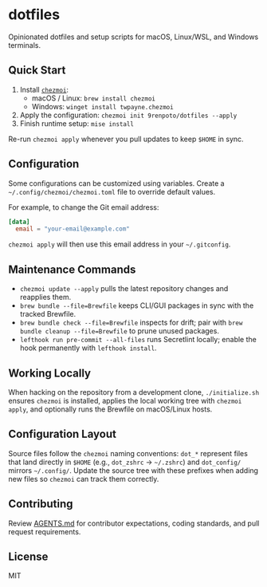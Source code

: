 # dotfiles

Opinionated dotfiles and setup scripts for macOS, Linux/WSL, and Windows terminals.

## Quick Start

1. Install [`chezmoi`](https://www.chezmoi.io/):
   - macOS / Linux: `brew install chezmoi`
   - Windows: `winget install twpayne.chezmoi`
2. Apply the configuration: `chezmoi init 9renpoto/dotfiles --apply`
3. Finish runtime setup: `mise install`

Re-run `chezmoi apply` whenever you pull updates to keep `$HOME` in sync.

## Configuration

Some configurations can be customized using variables. Create a `~/.config/chezmoi/chezmoi.toml` file to override default values.

For example, to change the Git email address:

```toml
[data]
  email = "your-email@example.com"
```

`chezmoi apply` will then use this email address in your `~/.gitconfig`.

## Maintenance Commands

- `chezmoi update --apply` pulls the latest repository changes and reapplies them.
- `brew bundle --file=Brewfile` keeps CLI/GUI packages in sync with the tracked Brewfile.
- `brew bundle check --file=Brewfile` inspects for drift; pair with `brew bundle cleanup --file=Brewfile` to prune unused packages.
- `lefthook run pre-commit --all-files` runs Secretlint locally; enable the hook permanently with `lefthook install`.

## Working Locally

When hacking on the repository from a development clone, `./initialize.sh` ensures `chezmoi` is installed, applies the local working tree with `chezmoi apply`, and optionally runs the Brewfile on macOS/Linux hosts.

## Configuration Layout

Source files follow the `chezmoi` naming conventions: `dot_*` represent files that land directly in `$HOME` (e.g., `dot_zshrc` → `~/.zshrc`) and `dot_config/` mirrors `~/.config/`. Update the source tree with these prefixes when adding new files so `chezmoi` can track them correctly.

## Contributing

Review [AGENTS.md](AGENTS.md) for contributor expectations, coding standards, and pull request requirements.

## License

MIT
